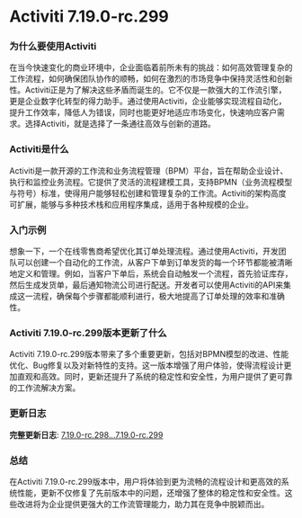 # Activiti 7.19.0-rc.299
### 为什么要使用Activiti

在当今快速变化的商业环境中，企业面临着前所未有的挑战：如何高效管理复杂的工作流程，如何确保团队协作的顺畅，如何在激烈的市场竞争中保持灵活性和创新性。Activiti正是为了解决这些矛盾而诞生的。它不仅是一款强大的工作流引擎，更是企业数字化转型的得力助手。通过使用Activiti，企业能够实现流程自动化，提升工作效率，降低人为错误，同时也能更好地适应市场变化，快速响应客户需求。选择Activiti，就是选择了一条通往高效与创新的道路。

### Activiti是什么

Activiti是一款开源的工作流和业务流程管理（BPM）平台，旨在帮助企业设计、执行和监控业务流程。它提供了灵活的流程建模工具，支持BPMN（业务流程模型与符号）标准，使得用户能够轻松创建和管理复杂的工作流。Activiti的架构高度可扩展，能够与多种技术栈和应用程序集成，适用于各种规模的企业。

### 入门示例

想象一下，一个在线零售商希望优化其订单处理流程。通过使用Activiti，开发团队可以创建一个自动化的工作流，从客户下单到订单发货的每一个环节都能被清晰地定义和管理。例如，当客户下单后，系统会自动触发一个流程，首先验证库存，然后生成发货单，最后通知物流公司进行配送。开发者可以使用Activiti的API来集成这一流程，确保每个步骤都能顺利进行，极大地提高了订单处理的效率和准确性。

### Activiti 7.19.0-rc.299版本更新了什么

Activiti 7.19.0-rc.299版本带来了多个重要更新，包括对BPMN模型的改进、性能优化、Bug修复以及对新特性的支持。这一版本增强了用户体验，使得流程设计更加直观和高效。同时，更新还提升了系统的稳定性和安全性，为用户提供了更可靠的工作流解决方案。

### 更新日志

**完整更新日志**: [7.19.0-rc.298...7.19.0-rc.299](https://github.com/Activiti/Activiti/compare/7.19.0-rc.298...7.19.0-rc.299)

### 总结

在Activiti 7.19.0-rc.299版本中，用户将体验到更为流畅的流程设计和更高效的系统性能，更新不仅修复了先前版本中的问题，还增强了整体的稳定性和安全性。这些改进将为企业提供更强大的工作流管理能力，助力其在竞争中脱颖而出。